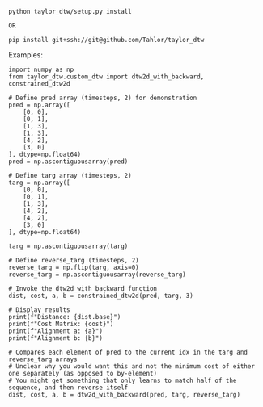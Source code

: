
    python taylor_dtw/setup.py install

    OR

    pip install git+ssh://git@github.com/Tahlor/taylor_dtw

Examples:


    import numpy as np
    from taylor_dtw.custom_dtw import dtw2d_with_backward, constrained_dtw2d

    # Define pred array (timesteps, 2) for demonstration
    pred = np.array([
        [0, 0],
        [0, 1],
        [1, 3],
        [1, 3],
        [4, 2],
        [3, 0]
    ], dtype=np.float64)
    pred = np.ascontiguousarray(pred)
    
    # Define targ array (timesteps, 2)
    targ = np.array([
        [0, 0],
        [0, 1],
        [1, 3],
        [4, 2],
        [4, 2],
        [3, 0]
    ], dtype=np.float64)
    
    targ = np.ascontiguousarray(targ)
    
    # Define reverse_targ (timesteps, 2)
    reverse_targ = np.flip(targ, axis=0)
    reverse_targ = np.ascontiguousarray(reverse_targ)
    
    # Invoke the dtw2d_with_backward function
    dist, cost, a, b = constrained_dtw2d(pred, targ, 3)
    
    # Display results
    print(f"Distance: {dist.base}")
    print(f"Cost Matrix: {cost}")
    print(f"Alignment a: {a}")
    print(f"Alignment b: {b}")
    
    # Compares each element of pred to the current idx in the targ and reverse_targ arrays
    # Unclear why you would want this and not the minimum cost of either one separately (as opposed to by-element)
    # You might get something that only learns to match half of the sequence, and then reverse itself
    dist, cost, a, b = dtw2d_with_backward(pred, targ, reverse_targ)

